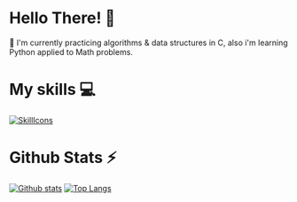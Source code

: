 # Hello There! 👋

🌱 I'm currently practicing algorithms & data structures in C, also i'm learning Python applied to Math problems.

# My skills 💻

[![SkillIcons](https://skillicons.dev/icons?i=c,py,git)](https://skillicons.dev)<br/>

# Github Stats ⚡
  
<a href="#">![Github stats](https://github-readme-stats.vercel.app/api?username=enriquevido&theme=blueberry&count_private=true&hide_border=true&line_height=20)</a>
<a href="#">![Top Langs](https://github-readme-stats.vercel.app/api/top-langs/?username=enriquevido&layout=compact&theme=blueberry&count_private=true&hide_border=true)</a>

